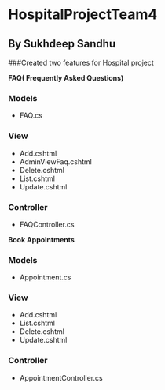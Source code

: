 # HospitalProjectTeam4

## By Sukhdeep Sandhu

###Created two features for Hospital project

__FAQ( Frequently Asked Questions)__

### Models

* FAQ.cs

### View

* Add.cshtml
* AdminViewFaq.cshtml
* Delete.cshtml
* List.cshtml
* Update.cshtml

### Controller

* FAQController.cs

__Book Appointments__

### Models

* Appointment.cs

### View

* Add.cshtml
* List.cshtml
* Delete.cshtml
* Update.cshtml

### Controller

* AppointmentController.cs
